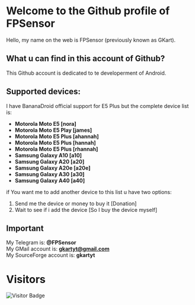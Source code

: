 # Welcome to the Github profile of FPSensor

Hello, my name on the web is FPSensor (previously known as GKart).

## What u can find in this account of Github?

This Github account is dedicated to te developerment of Android.

## Supported devices:

I have BananaDroid official support for E5 Plus but the complete device list is:

- **Motorola Moto E5 [nora]**
- **Motorola Moto E5 Play [james]**
- **Motorola Moto E5 Plus [ahannah]**
- **Motorola Moto E5 Plus [hannah]**
- **Motorola Moto E5 Plus [rhannah]**
- **Samsung Galaxy A10 [a10]**
- **Samsung Galaxy A20 [a20]**
- **Samsung Galaxy A20e [a20e]**
- **Samsung Galaxy A30 [a30]**
- **Samsung Galaxy A40 [a40]**

if You want me to add another device to this list u have two options:
1. Send me the device or money to buy it [Donation]
2. Wait to see if i add the device [So I buy the device myself]

## Important

My Telegram is: **@FPSensor**  
My GMail account is: **gkartyt@gmail.com**  
My SourceForge account is: **gkartyt**  

# Visitors
![Visitor Badge](https://visitor-badge.laobi.icu/badge?page_id=FPSensor.FPSensor)
